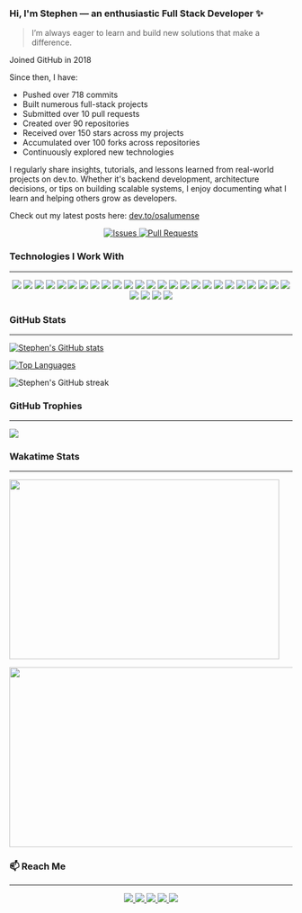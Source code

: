<body id="top">  

### Hi, I'm Stephen — an enthusiastic Full Stack Developer ✨
> I’m always eager to learn and build new solutions that make a difference.

Joined GitHub in 2018

Since then, I have:
- Pushed over 718 commits  
- Built numerous full-stack projects
- Submitted over 10 pull requests
- Created over 90 repositories
- Received over 150 stars across my projects
- Accumulated over 100 forks across repositories
- Continuously explored new technologies  


I regularly share insights, tutorials, and lessons learned from real-world projects on dev.to. 
Whether it's backend development, architecture decisions, or tips on building scalable systems, I enjoy documenting what I learn and helping others grow as developers.

Check out my latest posts here: <a href="https://dev.to/osalumense">dev.to/osalumense</a>

<p align="center">
  <a href="https://github.com/Osalumense/github-readme-stats/issues">
    <img alt="Issues" src="https://img.shields.io/github/issues/Osalumense/github-readme-stats?color=0088ff" />
  </a>
  <a href="https://github.com/Osalumense/github-readme-stats/pulls">
    <img alt="Pull Requests" src="https://img.shields.io/github/issues-pr/Osalumense/github-readme-stats?color=0088ff" />
  </a>
</p>

### Technologies I Work With  
---

<p align="center">

  <!-- Frontend Technologies -->
  <img src="https://img.shields.io/badge/HTML5-E34F26?style=for-the-badge&logo=html5&logoColor=white" />
  <img src="https://img.shields.io/badge/CSS3-1572B6?style=for-the-badge&logo=css3&logoColor=white" />
  <img src="https://img.shields.io/badge/Sass-CC6699?style=for-the-badge&logo=sass&logoColor=white" />
  <img src="https://img.shields.io/badge/Tailwind_CSS-38B2AC?style=for-the-badge&logo=tailwind-css&logoColor=white" />
  <img src="https://img.shields.io/badge/Bootstrap-563D7C?style=for-the-badge&logo=bootstrap&logoColor=white" />
  <img src="https://img.shields.io/badge/JavaScript-F7DF1E?style=for-the-badge&logo=javascript&logoColor=black" />
  <img src="https://img.shields.io/badge/TypeScript-3178C6?style=for-the-badge&logo=typescript&logoColor=white" />
  <img src="https://img.shields.io/badge/jQuery-0769AD?style=for-the-badge&logo=jquery&logoColor=white" />
  <img src="https://img.shields.io/badge/AlpineJS-8BC0D0?style=for-the-badge&logo=alpine.js&logoColor=black" />
  <img src="https://img.shields.io/badge/Vue.js-35495E?style=for-the-badge&logo=vuedotjs&logoColor=4FC08D" />
  <img src="https://img.shields.io/badge/React-20232A?style=for-the-badge&logo=react&logoColor=61DAFB" />
  <img src="https://img.shields.io/badge/Next.js-000000?style=for-the-badge&logo=nextdotjs&logoColor=white" />

  <!-- Backend Technologies -->
  <img src="https://img.shields.io/badge/PHP-777BB4?style=for-the-badge&logo=php&logoColor=white" />
  <img src="https://img.shields.io/badge/Laravel-FF2D20?style=for-the-badge&logo=laravel&logoColor=white" />
  <img src="https://img.shields.io/badge/Node.js-339933?style=for-the-badge&logo=nodedotjs&logoColor=white" />
  <img src="https://img.shields.io/badge/Express.js-000000?style=for-the-badge&logo=express&logoColor=white" />
  <img src="https://img.shields.io/badge/WordPress-21759B?style=for-the-badge&logo=wordpress&logoColor=white" />

  <!-- Databases -->
  <img src="https://img.shields.io/badge/MySQL-005C84?style=for-the-badge&logo=mysql&logoColor=white" />
  <img src="https://img.shields.io/badge/PostgreSQL-4169E1?style=for-the-badge&logo=postgresql&logoColor=white" />
  <img src="https://img.shields.io/badge/MongoDB-47A248?style=for-the-badge&logo=mongodb&logoColor=white" />
  <img src="https://img.shields.io/badge/Redis-DD0031?style=for-the-badge&logo=redis&logoColor=white" />

  <!-- Tools and DevOps -->
  <img src="https://img.shields.io/badge/Git-F05032?style=for-the-badge&logo=git&logoColor=white" />
  <img src="https://img.shields.io/badge/GitHub-181717?style=for-the-badge&logo=github&logoColor=white" />
  <img src="https://img.shields.io/badge/NPM-CB3837?style=for-the-badge&logo=npm&logoColor=white" />
  <img src="https://img.shields.io/badge/Docker-2496ED?style=for-the-badge&logo=docker&logoColor=white" />

  <!-- Cloud & Hosting -->
  <img src="https://img.shields.io/badge/AWS-232F3E?style=for-the-badge&logo=amazonaws&logoColor=white" />
  <img src="https://img.shields.io/badge/Netlify-00C7B7?style=for-the-badge&logo=netlify&logoColor=white" />
  <img src="https://img.shields.io/badge/Vercel-000000?style=for-the-badge&logo=vercel&logoColor=white" />

  <!-- Data Format -->
  <img src="https://img.shields.io/badge/JSON-5E5C5C?style=for-the-badge&logo=json&logoColor=white" />

</p>


### GitHub Stats  
---

[![Stephen's GitHub stats](https://github-readme-stats.vercel.app/api?username=Osalumense&count_private=true&show_icons=true&theme=vue-dark)](https://github.com/Osalumense)

[![Top Languages](https://github-readme-stats.vercel.app/api/top-langs/?username=Osalumense&langs_count=8&layout=compact&theme=vue-dark)](https://github.com/Osalumense)

<p>
  <img src="https://github-readme-streak-stats.herokuapp.com?user=Osalumense&theme=vue-dark&hide_border=true&date_format=j%20M%5B%20Y%5D" alt="Stephen's GitHub streak" />
</p>

### GitHub Trophies  
---

<p>
  <img src="https://github-profile-trophy.vercel.app/?username=Osalumense&theme=algolia&column=5" />
</p>

### Wakatime Stats  
---

<p>
  <img src="https://wakatime.com/share/@steavean/8ba047a2-5f4f-488b-bcec-04dfd6ea44ce.svg" height="320" width="480" />
</p>
<p>
  <img src="https://github.com/user-attachments/assets/4b5044d7-f86f-4a86-9892-4cc0795957ba" height="320" width="860" />
</p>


### 📫 Reach Me  
---

<p align="center">
  <a href="https://www.linkedin.com/in/akugbe-stephen/" target="_blank">
    <img src="https://img.shields.io/badge/linkedin-0077B5?style=for-the-badge&logo=linkedin&logoColor=white" />
  </a>
  <a href="https://www.instagram.com/_a_stephen/" target="_blank">
    <img src="https://img.shields.io/badge/instagram-E4405F?style=for-the-badge&logo=instagram&logoColor=white" />
  </a>
  <a href="mailto:akugbestephen3@gmail.com" target="_blank">
    <img src="https://img.shields.io/badge/gmail-EA4335?style=for-the-badge&logo=gmail&logoColor=white" />
  </a>
  <a href="https://dev.to/osalumense" target="_blank">
    <img src="https://img.shields.io/badge/dev.to-0A0A0A?style=for-the-badge&logo=devdotto&logoColor=white" />
  </a>
  <a href="https://twitter.com/Itz_Steavean" target="_blank">
    <img src="https://img.shields.io/badge/twitter-1DA1F2?style=for-the-badge&logo=twitter&logoColor=white" />
  </a>
</p>

</body>
